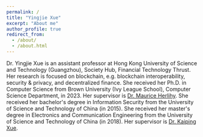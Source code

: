 ```yaml
---
permalink: /
title: "Yingjie Xue"
excerpt: "About me"
author_profile: true
redirect_from: 
  - /about/
  - /about.html
---
```

Dr. Yingjie Xue is an assistant professor at Hong Kong University of Science and Technology (Guangzhou), Society Hub, Financial Technology Thrust. Her research is focused on blockchain, e.g. blockchain interoperability, security & privacy, and decentralized finance. She received her Ph.D. in Computer Science from Brown University (Ivy League School), Computer Science Department, in 2023. Her supervisor is [Dr. Maurice Herlihy](https://cs.brown.edu/~mph/). She received her bachelor's degree in Information Security from the University of Science and Technology of China (in 2015). She received her master's degree in Electronics and Communication Engineering  from the University of Science and Technology of China (in 2018). Her supervisor is [Dr. Kaiping Xue](http://staff.ustc.edu.cn/~kpxue/).